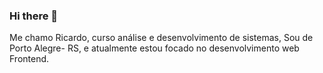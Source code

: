 ### Hi there 👋

Me chamo Ricardo, curso análise e desenvolvimento de sistemas, Sou de Porto Alegre- RS, e atualmente estou focado no desenvolvimento web Frontend. 
